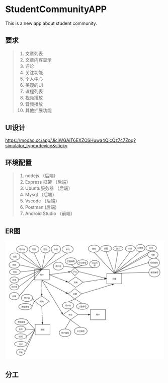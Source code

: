 # StudentCommunityAPP
This is a new app about student community.

## 要求

> 1. 文章列表
> 2. 文章内容显示
> 3. 评论
> 4. 关注功能
> 5. 个人中心
> 6. 美观的UI
> 7. 课程列表
> 8. 视频播放
> 9. 音频播放
> 10. 其他扩展功能

## UI设计

https://modao.cc/app/JiclWGAiT6EXZOSHuwa4QicQz747Zpq?simulator_type=device&sticky

## 环境配置

> 1. nodejs （后端）
> 2. Express 框架 （后端）
> 3. Ubuntu服务器 （后端）
> 4. Mysql （后端）
> 5. Vscode （后端）
> 6. Postman (后端)
> 7. Android Studio （前端）

## ER图

<img src="https://github.com/carjeff/StudentCommunityAPP/raw/master/pictures/ER.png">



## 分工

